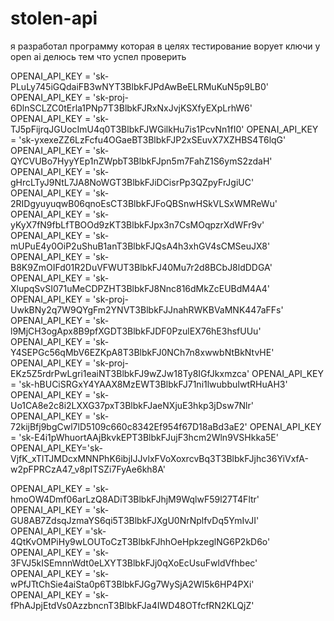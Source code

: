 # stolen-api
я разработал программу которая в целях тестирование ворует ключи у open ai делюсь тем что успел проверить  

OPENAI_API_KEY = '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'
OPENAI_API_KEY = 'sk-proj-6DlnSCLZC0tErla1PNp7T3BlbkFJRxNxJvjKSXfyEXpLrhW6' 
OPENAI_API_KEY = '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'
OPENAI_API_KEY = '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'
OPENAI_API_KEY = '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'
OPENAI_API_KEY = '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'
OPENAI_API_KEY = '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'
OPENAI_API_KEY = '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'
OPENAI_API_KEY = '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'
OPENAI_API_KEY = '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'
OPENAI_API_KEY = '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'
OPENAI_API_KEY = 'sk-proj-UwkBNy2q7W9QYgFm2YNVT3BlbkFJJnahRWKBVaMNK447aFFs'
OPENAI_API_KEY = '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'
OPENAI_API_KEY = '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'
OPENAI_API_KEY = 'sk-proj-EKz5Z5rdrPwLgri1eaiNT3BlbkFJ9wZJw18Ty8IGfJkxmzca'
OPENAI_API_KEY = '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'
OPENAI_API_KEY = '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'
OPENAI_API_KEY = 'sk-72kijBfj9bgCwl7lD5109c660c8342Ef954f67D18aBd3aE2'
OPENAI_API_KEY = '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'
OPENAI_API_KEY='sk-VjfK_xTITJMDcxMNNPhK6ibjIJJvlxFVoXoxrcvBq3T3BlbkFJjhc36YiVxfA-w2pFPRCzA47_v8pITSZi7FyAe6kh8A'

OPENAI_API_KEY = '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'
OPENAI_API_KEY = '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'
OPENAI_API_KEY ='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'
OPENAI_API_KEY = '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'
OPENAI_API_KEY = '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'
OPENAI_API_KEY = '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'
